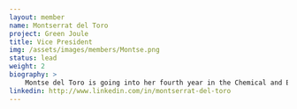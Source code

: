 ```yaml
---
layout: member
name: Montserrat del Toro
project: Green Joule
title: Vice President
img: /assets/images/members/Montse.png
status: lead
weight: 2
biography: >
    Montse del Toro is going into her fourth year in the Chemical and Biological Engineering program after completing her co-op. She is the Vice President of the UBC AIChE chapter and previous lead of Green Joule. Montse is extremely passionate about sustainability, clean energy solutions and natural resource conservation. When she is not spending quality time with friends and family, Montse can be found experimenting with new recipes in the kitchen, enjoying latin music, and exploring new parts of the city.
linkedin: http://www.linkedin.com/in/montserrat-del-toro
---
```


